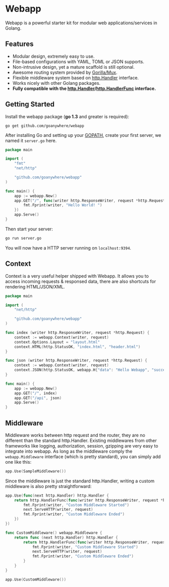 Webapp
======

Webapp is a powerful starter kit for modular web applications/services in Golang.


## Features
* Modular design, extremely easy to use.
* File-based configurations with YAML, TOML or JSON supports.
* Non-intrusive design, yet a mature scaffold is still optional.
* Awesome routing system provided by [Gorilla/Mux](http://www.gorillatoolkit.org/pkg/mux).
* Flexible middleware system based on [http.Handler](http://godoc.org/net/http#Handler) interface.
* Works nicely with other Golang packages.
* **Fully compatible with the [http.Handler](http://godoc.org/net/http#Handler)/[http.HandlerFunc](http://godoc.org/net/http#HandlerFunc) interface.**


## Getting Started

Install the webapp package (**go 1.3** and greater is required):

~~~
go get github.com/goanywhere/webapp
~~~


After installing Go and setting up your [GOPATH](http://golang.org/doc/code.html#GOPATH), create your first server, we named it `server.go` here.

``` go
package main

import (
    "fmt"
    "net/http"

    "github.com/goanywhere/webapp"
)

func main() {
    app := webapp.New()
    app.GET("/", func(writer http.ResponseWriter, request *http.Request) {
        fmt.Fprint(writer, "Hello World! ")
    })
    app.Serve()
}
```

Then start your server:
``` sh
go run server.go
```

You will now have a HTTP server running on `localhost:9394`.


## Context

Context is a very useful helper shipped with Webapp. It allows you to access incoming requests & responsed data, there are also shortcuts for rendering HTML/JSON/XML.


``` go
package main

import (
    "net/http"

    "github.com/goanywhere/webapp"
)

func index (writer http.ResponseWriter, request *http.Request) {
    context := webapp.Context(writer, request)
    context.Options.Layout = "layout.html"
    context.HTML(http.StatusOK, "index.html", "header.html")
}

func json (writer http.ResponseWriter, request *http.Request) {
    context := webapp.Context(writer, request)
    context.JSON(http.StatusOK, webapp.H{"data": "Hello Webapp", "success": true})
}

func main() {
    app := webapp.New()
    app.GET("/", index)
    app.GET("/api", json)
    app.Serve()
}
```



## Middleware

Middleware works between http request and the router, they are no different than the standard http.Handler. Existing middlewares from other frameworks like logging, authorization, session, gzipping are very easy to integrate into webapp. As long as the middleware comply the `webapp.Middleware` interface (which is pretty standard), you can simply add one like this:

``` go
app.Use(SampleMiddleware())
```


Since the middleware is just the standard http.Handler, writing a custom middleware is also pretty straightforward:

``` go
app.Use(func(next http.Handler) http.Handler {
    return http.HandlerFunc(func(writer http.ResponseWriter, request *http.Request) {
        fmt.Fprint(writer, "Custom Middleware Started")
        next.ServeHTTP(writer, request)
        fmt.Fprint(writer, "Custom Middleware Ended")
    })
})
```

``` go
func CustomMiddleware() webapp.Middleware {
    return func (next http.Handler) http.Handler {
        return http.HandlerFunc(func(writer http.ResponseWriter, request *http.Request) {
            fmt.Fprint(writer, "Custom Middleware Started")
            next.ServeHTTP(writer, request)
            fmt.Fprint(writer, "Custom Middleware Ended")
        }
    }
}

app.Use(CustomMiddleware())
```
